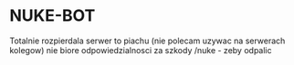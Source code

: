 # NUKE-BOT

Totalnie rozpierdala serwer to piachu (nie polecam uzywac na serwerach kolegow)
nie biore odpowiedzialnosci za szkody
/nuke - zeby odpalic
